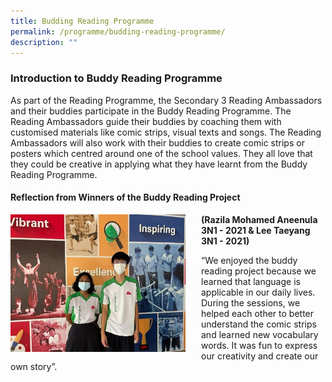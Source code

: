 ```yaml
---
title: Budding Reading Programme
permalink: /programme/budding-reading-programme/
description: ""
---
```

###  Introduction to Buddy Reading Programme 

As part of the Reading Programme, the Secondary 3 Reading Ambassadors and their buddies participate in the Buddy Reading Programme. The Reading Ambassadors guide their buddies by coaching them with customised materials like comic strips, visual texts and songs. The Reading Ambassadors will also work with their buddies to create comic strips or posters which centred around one of the school values. They all love that they could be creative in applying what they have learnt from the Buddy Reading Programme.

####  Reflection from Winners of the Buddy Reading Project 

<img src="/images/brp.png" style="width:280px;height:220px;margin-right:25px;" align="left"> 

**(Razila Mohamed Aneenula 3N1 - 2021 &amp; Lee Taeyang 3N1 - 2021)**

“We enjoyed the buddy reading project because we learned that language is applicable in our daily lives. During the sessions, we helped each other to better understand the comic strips and learned new vocabulary words. It was fun to express our creativity and create our own story”.